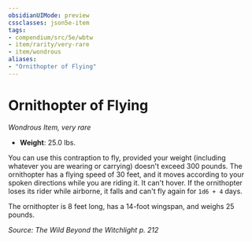 ```yaml
---
obsidianUIMode: preview
cssclasses: json5e-item
tags:
- compendium/src/5e/wbtw
- item/rarity/very-rare
- item/wondrous
aliases: 
- "Ornithopter of Flying"
---
```

# Ornithopter of Flying
*Wondrous Item, very rare*  

- **Weight**: 25.0 lbs.

You can use this contraption to fly, provided your weight (including whatever you are wearing or carrying) doesn't exceed 300 pounds. The ornithopter has a flying speed of 30 feet, and it moves according to your spoken directions while you are riding it. It can't hover. If the ornithopter loses its rider while airborne, it falls and can't fly again for `1d6 + 4` days.

The ornithopter is 8 feet long, has a 14-foot wingspan, and weighs 25 pounds.

*Source: The Wild Beyond the Witchlight p. 212*